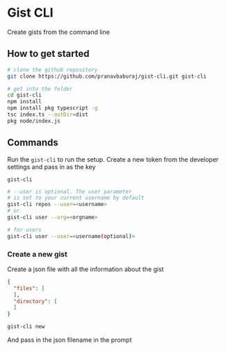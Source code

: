 # Gist CLI

Create gists from the command line

## How to get started

```sh
# clone the github repository
git clone https://github.com/pranavbaburaj/gist-cli.git gist-cli

# get into the folder
cd gist-cli
npm install
npm install pkg typescript -g
tsc index.ts --outDir=dist
pkg node/index.js
```

## Commands

Run the `gist-cli` to run the setup. Create a new token from the developer settings and pass in as the key

```
gist-cli
```

```sh
# --user is optional. The user parameter
# is set to your current username by default
gist-cli repos --user=<username>
# or
gist-cli user --org=<orgname>
```

```sh
# for users
gist-cli user --user=<username(optional)>
```

### Create a new gist

Create a json file with all the information about the gist

```json
{
  "files": [
  ],
  "directory": [
  ]
}
```

```sh
gist-cli new
```

And pass in the json filename in the prompt
